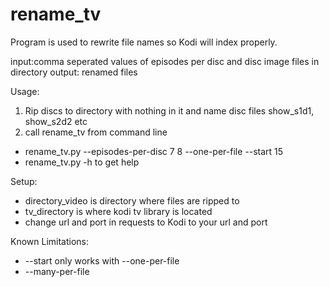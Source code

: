 # rename_tv
Program is used to rewrite file names so Kodi will index properly.

input:comma seperated values of episodes per disc and disc image files in directory
output: renamed files

Usage:
1. Rip discs to directory with nothing in it and name disc files show_s1d1, show_s2d2 etc
2. call rename_tv from command line
 - rename_tv.py --episodes-per-disc 7 8 --one-per-file --start 15
 - rename_tv.py -h to get help

Setup:
- directory_video is directory where files are ripped to
- tv_directory is where kodi tv library is located
- change url and port in requests to Kodi to your url and port

Known Limitations:
- --start only works with --one-per-file
- --many-per-file
